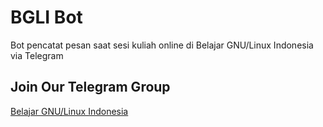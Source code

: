 # BGLI Bot
Bot pencatat pesan saat sesi kuliah online di Belajar GNU/Linux Indonesia via Telegram

## Join Our Telegram Group
[Belajar GNU/Linux Indonesia](http://s.id/BGLI)
